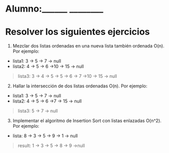 # Alumno:______ ________

# Resolver los siguientes ejercicios


1. Mezclar dos listas ordenadas en una nueva lista también ordenada O(n). Por ejemplo:
- lista1:  3 -> 5 -> 7 -> null
- lista2:  4 -> 5 -> 6 ->10 -> 15 -> null
> lista3: 3 -> 4 -> 5 -> 5 -> 6 -> 7 ->10 -> 15 -> null


2. Hallar la intersección de dos listas ordenadas O(n). 
Por ejemplo:
- lista1:  3 -> 5 -> 7 -> null
- lista2:  4 -> 5 -> 6 ->7 -> 15 -> null
> lista3: 5 -> 7 -> null

3. Implementar el algoritmo de Insertion Sort con listas enlazadas O(n^2).
Por ejemplo:
- lista:  8 -> 3 -> 5 -> 9 -> 1 -> null
> result: 1 -> 3 -> 5 -> 8 -> 9 ->null      


